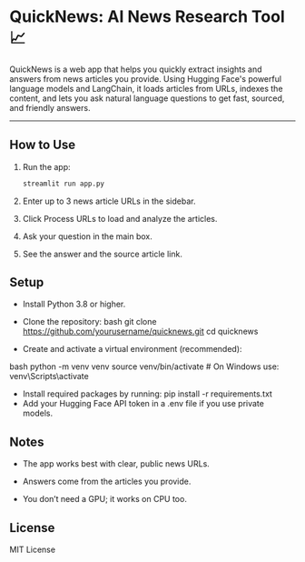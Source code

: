 # QuickNews: AI News Research Tool 📈

QuickNews is a web app that helps you quickly extract insights and answers from news articles you provide. Using Hugging Face's powerful language models and LangChain, it loads articles from URLs, indexes the content, and lets you ask natural language questions to get fast, sourced, and friendly answers.

---

## How to Use

1. Run the app:  
   ```bash
   streamlit run app.py
2. Enter up to 3 news article URLs in the sidebar.

3. Click Process URLs to load and analyze the articles.

4. Ask your question in the main box.

5. See the answer and the source article link.


## Setup
- Install Python 3.8 or higher.
- Clone the repository:
bash
git clone https://github.com/yourusername/quicknews.git
cd quicknews

- Create and activate a virtual environment (recommended):

bash
python -m venv venv
source venv/bin/activate   # On Windows use: venv\Scripts\activate
- Install required packages by running: pip install -r requirements.txt
- Add your Hugging Face API token in a .env file if you use private models.


## Notes
- The app works best with clear, public news URLs.

- Answers come from the articles you provide.

- You don’t need a GPU; it works on CPU too.

## License
MIT License
